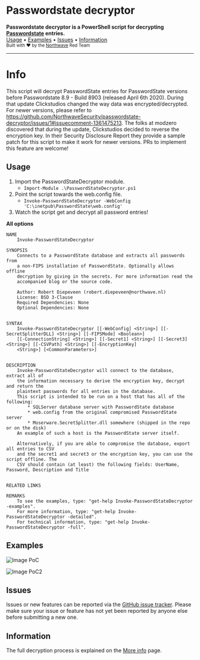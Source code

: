 <p align="center">
<h1>Passwordstate decryptor</h1>
    <b>Passwordstate decryptor is a PowerShell script for decrypting <a href="https://www.clickstudios.com.au/">Passwordstate</a> entries</a>.</b>
    <br/>
    <a href="#usage">Usage</a>
    •
    <a href="#examples">Examples</a>
    •
    <a href="#issues">Issues</a>
    •
    <a href="#information">Information</a>
    <br/>
    <sub>Built with ❤ by the <a href="https://twitter.com/northwave_sec">Northwave</a> Red Team</sub>
    <br/>
</p>
<hr>

# Info

This script will decrypt PasswordState entries for PasswordState versions before Passwordstate 8.9 - Build 8903 (released April 6th 2020). During that update Clickstudios changed the way data was encrypted/decrypted. For newer versions, please refer to https://github.com/NorthwaveSecurity/passwordstate-decryptor/issues/1#issuecomment-1361475213. The folks at modzero discovered that during the update, Clickstudios decided to reverse the encryption key. In their Security Disclosure Report they provide a sample patch for this script to make it work for newer versions. PRs to implement this feature are welcome!

## Usage

1. Import the PasswordStateDecryptor module.
    - `Import-Module .\PasswordStateDecryptor.ps1`
2. Point the script towards the web.config file.
    - `Invoke-PasswordStateDecryptor -WebConfig 'C:\inetpub\PasswordState\web.config'`
3. Watch the script get and decrypt all password entries!

**All options**

```
NAME
    Invoke-PasswordStateDecryptor

SYNOPSIS
    Connects to a PasswordState database and extracts all passwords from
    a non-FIPS installation of PasswordState. Optionally allows offline
    decryption by giving in the secrets. For more information read the
    accompanied blog or the source code.

    Author: Robert Diepeveen (robert.diepeveen@northwave.nl)
    License: BSD 3-Clause
    Required Dependencies: None
    Optional Dependencies: None


SYNTAX
    Invoke-PasswordStateDecryptor [[-WebConfig] <String>] [[-SecretSplitterDLL] <String>] [[-FIPSMode] <Boolean>]
    [[-ConnectionString] <String>] [[-Secret1] <String>] [[-Secret3] <String>] [[-CSVPath] <String>] [[-EncryptionKey]
    <String>] [<CommonParameters>]


DESCRIPTION
    Invoke-PasswordStateDecryptor will connect to the database, extract all of
    the information necessary to derive the encryption key, decrypt and return the
    plaintext passwords for all entries in the database.
    This script is intended to be run on a host that has all of the following:
        * SQLServer database server with PasswordState database
        * web.config from the original compromised PasswordState server
        * Moserware.SecretSplitter.dll somewhere (shipped in the repo or on the disk)
    An example of such a host is the PasswordState server itself.

    Alternatively, if you are able to compromise the database, export all entries to CSV
    and the secret1 and secret3 or the encryption key, you can use the script offline. The
    CSV should contain (at least) the following fields: UserName, Password, Description and Title


RELATED LINKS

REMARKS
    To see the examples, type: "get-help Invoke-PasswordStateDecryptor -examples".
    For more information, type: "get-help Invoke-PasswordStateDecryptor -detailed".
    For technical information, type: "get-help Invoke-PasswordStateDecryptor -full".
```

## Examples
![Image PoC](images/poc.png)

![Image PoC2](images/poc2.png)

## Issues

Issues or new features can be reported via the [GitHub issue tracker](https://github.com/NorthwaveNL/passwordstate-decryptor/issues). Please make sure your issue or feature has not yet been reported by anyone else before submitting a new one.

## Information
The full decryption process is explained on the [More info](MORE_INFO.md) page.
